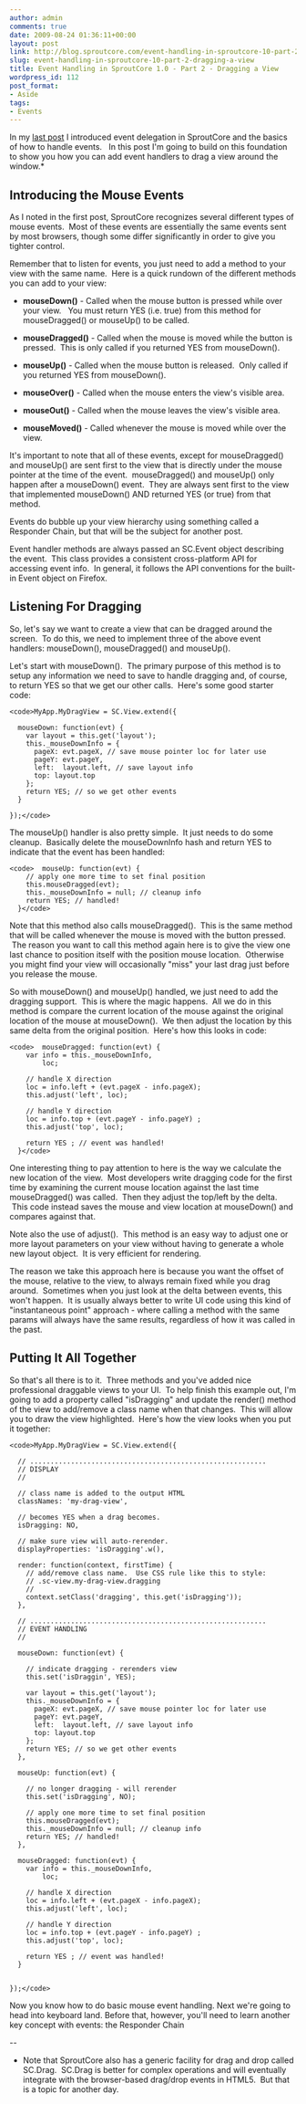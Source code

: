 ```yaml
---
author: admin
comments: true
date: 2009-08-24 01:36:11+00:00
layout: post
link: http://blog.sproutcore.com/event-handling-in-sproutcore-10-part-2-dragging-a-view/
slug: event-handling-in-sproutcore-10-part-2-dragging-a-view
title: Event Handling in SproutCore 1.0 - Part 2 - Dragging a View
wordpress_id: 112
post_format:
- Aside
tags:
- Events
---
```


In my [last post](http://blog.sproutcore.com/post/169308465/event-handling-in-sproutcore-1-0-part-1) I introduced event delegation in SproutCore and the basics of how to handle events.   In this post I'm going to build on this foundation to show you how you can add event handlers to drag a view around the window.*




## Introducing the Mouse Events




As I noted in the first post, SproutCore recognizes several different types of mouse events.  Most of these events are essentially the same events sent by most browsers, though some differ significantly in order to give you tighter control.




Remember that to listen for events, you just need to add a method to your view with the same name.  Here is a quick rundown of the different methods you can add to your view:




  * **mouseDown()** - Called when the mouse button is pressed while over your view.   You must return YES (i.e. true) from this method for mouseDragged() or mouseUp() to be called.


  * **mouseDragged()** - Called when the mouse is moved while the button is pressed.  This is only called if you returned YES from mouseDown().


  * **mouseUp()** - Called when the mouse button is released.  Only called if you returned YES from mouseDown().


  * **mouseOver()** - Called when the mouse enters the view's visible area.


  * **mouseOut()** - Called when the mouse leaves the view's visible area.


  * **mouseMoved()** - Called whenever the mouse is moved while over the view.



It's important to note that all of these events, except for mouseDragged() and mouseUp() are sent first to the view that is directly under the mouse pointer at the time of the event.  mouseDragged() and mouseUp() only happen after a mouseDown() event.  They are always sent first to the view that implemented mouseDown() AND returned YES (or true) from that method.




Events do bubble up your view hierarchy using something called a Responder Chain, but that will be the subject for another post.




Event handler methods are always passed an SC.Event object describing the event.  This class provides a consistent cross-platform API for accessing event info.  In general, it follows the API conventions for the built-in Event object on Firefox.


<!-- more -->


## Listening For Dragging




So, let's say we want to create a view that can be dragged around the screen.  To do this, we need to implement three of the above event handlers: mouseDown(), mouseDragged() and mouseUp().




Let's start with mouseDown().  The primary purpose of this method is to setup any information we need to save to handle dragging and, of course, to return YES so that we get our other calls.  Here's some good starter code:



    
    <code>MyApp.MyDragView = SC.View.extend({
    
      mouseDown: function(evt) {
        var layout = this.get('layout');
        this._mouseDownInfo = {
          pageX: evt.pageX, // save mouse pointer loc for later use
          pageY: evt.pageY,
          left:  layout.left, // save layout info 
          top: layout.top
        };
        return YES; // so we get other events
      }
    
    });</code>




The mouseUp() handler is also pretty simple.  It just needs to do some cleanup.  Basically delete the mouseDownInfo hash and return YES to indicate that the event has been handled:



    
    <code>  mouseUp: function(evt) {
        // apply one more time to set final position
        this.mouseDragged(evt); 
        this._mouseDownInfo = null; // cleanup info
        return YES; // handled!
      }</code>




Note that this method also calls mouseDragged().  This is the same method that will be called whenever the mouse is moved with the button pressed.  The reason you want to call this method again here is to give the view one last chance to position itself with the position mouse location.  Otherwise you might find your view will occasionally "miss" your last drag just before you release the mouse.




So with mouseDown() and mouseUp() handled, we just need to add the dragging support.  This is where the magic happens.  All we do in this method is compare the current location of the mouse against the original location of the mouse at mouseDown().  We then adjust the location by this same delta from the original position.  Here's how this looks in code:



    
    <code>  mouseDragged: function(evt) {
        var info = this._mouseDownInfo,
            loc;
     
        // handle X direction
        loc = info.left + (evt.pageX - info.pageX);
        this.adjust('left', loc);
    
        // handle Y direction
        loc = info.top + (evt.pageY - info.pageY) ;
        this.adjust('top', loc);
    
        return YES ; // event was handled!
      }</code>




One interesting thing to pay attention to here is the way we calculate the new location of the view.  Most developers write dragging code for the first time by examining the current mouse location against the last time mouseDragged() was called.  Then they adjust the top/left by the delta.  This code instead saves the mouse and view location at mouseDown() and compares against that.




Note also the use of adjust().  This method is an easy way to adjust one or more layout parameters on your view without having to generate a whole new layout object.  It is very efficient for rendering.




The reason we take this approach here is because you want the offset of the mouse, relative to the view, to always remain fixed while you drag around.  Sometimes when you just look at the delta between events, this won't happen.  It is usually always better to write UI code using this kind of "instantaneous point" approach - where calling a method with the same params will always have the same results, regardless of how it was called in the past.




## Putting It All Together




So that's all there is to it.  Three methods and you've added nice professional draggable views to your UI.  To help finish this example out, I'm going to add a property called "isDragging" and update the render() method of the view to add/remove a class name when that changes.  This will allow you to draw the view highlighted.  Here's how the view looks when you put it together:



    
    <code>MyApp.MyDragView = SC.View.extend({
    
      // ..........................................................
      // DISPLAY
      // 
    
      // class name is added to the output HTML  
      classNames: 'my-drag-view',
      
      // becomes YES when a drag becomes.
      isDragging: NO,
      
      // make sure view will auto-rerender.
      displayProperties: 'isDragging'.w(),
      
      render: function(context, firstTime) {
        // add/remove class name.  Use CSS rule like this to style:
        // .sc-view.my-drag-view.dragging 
        //
        context.setClass('dragging', this.get('isDragging'));
      },
    
      // ..........................................................
      // EVENT HANDLING
      // 
      
      mouseDown: function(evt) {
      
        // indicate dragging - rerenders view
        this.set('isDraggin', YES);
        
        var layout = this.get('layout');
        this._mouseDownInfo = {
          pageX: evt.pageX, // save mouse pointer loc for later use
          pageY: evt.pageY,
          left:  layout.left, // save layout info 
          top: layout.top
        };
        return YES; // so we get other events
      },
      
      mouseUp: function(evt) {
      
        // no longer dragging - will rerender
        this.set('isDragging', NO);
        
        // apply one more time to set final position
        this.mouseDragged(evt); 
        this._mouseDownInfo = null; // cleanup info
        return YES; // handled!
      },
      
      mouseDragged: function(evt) {
        var info = this._mouseDownInfo,
            loc;
     
        // handle X direction
        loc = info.left + (evt.pageX - info.pageX);
        this.adjust('left', loc);
    
        // handle Y direction
        loc = info.top + (evt.pageY - info.pageY) ;
        this.adjust('top', loc);
    
        return YES ; // event was handled!
      }
      
    
    });</code>




Now you know how to do basic mouse event handling.  Next we're going to head into keyboard land.  Before that, however, you'll need to learn another key concept with events: the Responder Chain




--




* Note that SproutCore also has a generic facility for drag and drop called SC.Drag.  SC.Drag is better for complex operations and will eventually integrate with the browser-based drag/drop events in HTML5.  But that is a topic for another day.
